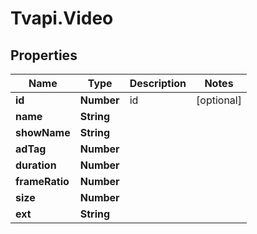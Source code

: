 # Tvapi.Video

## Properties
Name | Type | Description | Notes
------------ | ------------- | ------------- | -------------
**id** | **Number** | id | [optional] 
**name** | **String** |  | 
**showName** | **String** |  | 
**adTag** | **Number** |  | 
**duration** | **Number** |  | 
**frameRatio** | **Number** |  | 
**size** | **Number** |  | 
**ext** | **String** |  | 



